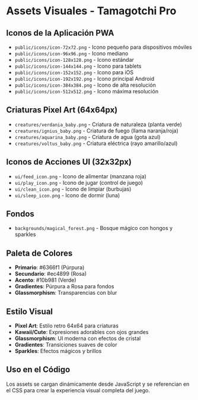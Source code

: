 # Assets Visuales - Tamagotchi Pro

## Iconos de la Aplicación PWA
- `public/icons/icon-72x72.png` - Icono pequeño para dispositivos móviles
- `public/icons/icon-96x96.png` - Icono mediano
- `public/icons/icon-128x128.png` - Icono estándar
- `public/icons/icon-144x144.png` - Icono para tablets
- `public/icons/icon-152x152.png` - Icono para iOS
- `public/icons/icon-192x192.png` - Icono principal Android
- `public/icons/icon-384x384.png` - Icono de alta resolución
- `public/icons/icon-512x512.png` - Icono máxima resolución

## Criaturas Pixel Art (64x64px)
- `creatures/verdania_baby.png` - Criatura de naturaleza (planta verde)
- `creatures/ignius_baby.png` - Criatura de fuego (llama naranja/roja)
- `creatures/aquarina_baby.png` - Criatura de agua (gota azul)
- `creatures/voltus_baby.png` - Criatura eléctrica (rayo amarillo/azul)

## Iconos de Acciones UI (32x32px)
- `ui/feed_icon.png` - Icono de alimentar (manzana roja)
- `ui/play_icon.png` - Icono de jugar (control de juego)
- `ui/clean_icon.png` - Icono de limpiar (burbujas)
- `ui/sleep_icon.png` - Icono de dormir (luna)

## Fondos
- `backgrounds/magical_forest.png` - Bosque mágico con hongos y sparkles

## Paleta de Colores
- **Primario**: #6366f1 (Púrpura)
- **Secundario**: #ec4899 (Rosa)
- **Acento**: #10b981 (Verde)
- **Gradientes**: Púrpura a Rosa para fondos
- **Glassmorphism**: Transparencias con blur

## Estilo Visual
- **Pixel Art**: Estilo retro 64x64 para criaturas
- **Kawaii/Cute**: Expresiones adorables con ojos grandes
- **Glassmorphism**: UI moderna con efectos de cristal
- **Gradientes**: Transiciones suaves de color
- **Sparkles**: Efectos mágicos y brillos

## Uso en el Código
Los assets se cargan dinámicamente desde JavaScript y se referencian en el CSS para crear la experiencia visual completa del juego.

